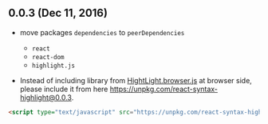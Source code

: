 ## 0.0.3 (Dec 11, 2016)

- move packages `dependencies` to `peerDependencies`
	- `react`
	- `react-dom`
	- `highlight.js`

- Instead of including library from [HightLight.browser.js](https://cdn.rawgit.com/zlargon/react-highlight/master/example/HightLight.browser.js) at browser side, please include it from here https://unpkg.com/react-syntax-highlight@0.0.3.

```html
<script type="text/javascript" src="https://unpkg.com/react-syntax-highlight@0.0.3"></script>
```
